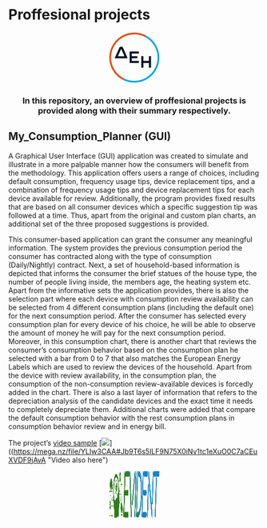# Proffesional projects
<p align="center">
  <img src="https://github.com/VasilisMel/Work_Projects/blob/media/DEH_gif.gif" width="100" height="100" alt="animated" />
</p>
<h3 align="center"> In this repository, an overview of proffesional projects is provided along with their summary respectively.
</h3>


##  My_Consumption_Planner (GUI)

A Graphical User Interface (GUI) application was created to simulate and illustrate in a more palpable manner how the consumers will benefit from the methodology. This application offers users a range of choices, including default consumption, frequency usage tips, device replacement tips, and a combination of frequency usage tips and device replacement tips for each device available for review. Additionally, the program provides fixed results that are based on all consumer devices which a specific suggestion tip was followed at a time. Thus, apart from the original and custom plan charts, an additional set of the three proposed suggestions is provided.

This consumer-based application can grant the consumer any meaningful information. The system provides the previous consumption period the consumer has contracted along with the type of consumption (Daily/Nightly) contract. Next, a set of household-based information is depicted that informs the consumer the brief statues of the house type, the number of people living inside, the members age, the heating system etc. Apart from the informative sets the application provides, there is also the selection part where each device with consumption review availability can be selected from 4 different consumption plans (including the default one) for the next consumption period. After the consumer has selected every consumption plan for every device of his choice, he will be able to observe the amount of money he will pay for the next consumption period. Moreover, in this consumption chart, there is another chart that reviews the consumer’s consumption behavior based on the consumption plan he selected with a bar from 0 to 7 that also matches the European Energy Labels which are used to review the devices of the household. 
Apart from the device with review availability, in the consumption plan, the consumption of the non-consumption review-available devices is forcedly added in the chart. There is also a last layer of information that refers to the depreciation analysis of the candidate devices and the exact time it needs to completely depreciate them. Additional charts were added that compare the default consumption behavior with the rest consumption plans in consumption behavior review and in energy bill.



The project’s [video sample](https://mega.nz/file/YLIw3CAA#Jb9T6s5lLF9N75X0iNv1tc1eXuO0C7aCEuXVDF9jAvA)
[<img src="https://github.com/VasilisMel/Work_Projects/assets/118008901/2d823d1e-7982-4b1d-9497-13984ae8a076"/>]((https://mega.nz/file/YLIw3CAA#Jb9T6s5lLF9N75X0iNv1tc1eXuO0C7aCEuXVDF9jAvA "Video also here")



<p align="center">
  <img src="https://github.com/VasilisMel/Work_Projects/blob/media/Evident_gif.gif" width="100" height="100" alt="animated" />
</p>

